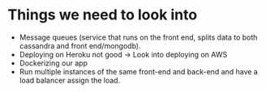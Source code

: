# Things we need to look into

- Message queues (service that runs on the front end, splits data to both cassandra and front end/mongodb).
- Deploying on Heroku not good -> Look into deploying on AWS
- Dockerizing our app
- Run multiple instances of the same front-end and back-end and have a load balancer assign the load. 